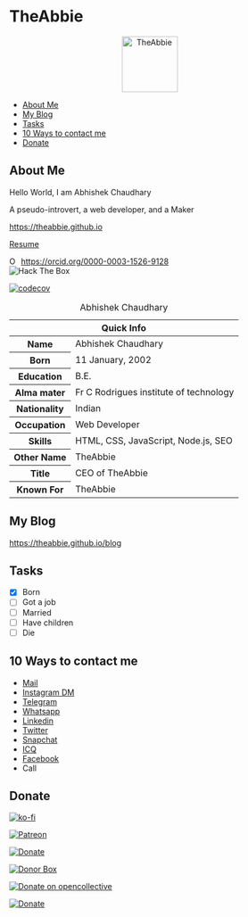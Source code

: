 # TheAbbie

<p align='center'><img src="https://theabbie.github.io/files/logo.png" alt="TheAbbie" width="100" height="100"></p>

* [About Me](#About-Me)
* [My Blog](#My-Blog)
* [Tasks](#Tasks)
* [10 Ways to contact me](#10-Ways-to-contact-me)
* [Donate](#Donate)

## About Me

Hello World, I am Abhishek Chaudhary

A pseudo-introvert, a web developer, and a Maker

https://theabbie.github.io

[Resume](https://theabbie.github.io/resume.pdf)

<div itemscope itemtype="https://schema.org/Person"><a itemprop="sameAs" content="https://orcid.org/0000-0003-1526-9128" href="https://orcid.org/0000-0003-1526-9128" target="orcid.widget" rel="me noopener noreferrer" style="vertical-align:top;"><img src="https://orcid.org/sites/default/files/images/orcid_16x16.png" style="width:1em;margin-right:.5em;" alt="ORCID iD icon">https://orcid.org/0000-0003-1526-9128</a></div>

<img src="http://www.hackthebox.eu/badge/image/370240" alt="Hack The Box">

[![codecov](https://codecov.io/gh/theabbie/theabbie.github.io/branch/master/graph/badge.svg)](https://codecov.io/gh/theabbie/theabbie.github.io)

<table>
<caption>Abhishek Chaudhary</caption>
<thead>
<tr>
<th colspan="2">Quick Info</th>
</tr>
</thead>
<tbody>
<tr><th scope='row'>Name</th><td>Abhishek Chaudhary</td></tr>
<tr><th scope='row'>Born</th><td><time datetime="2002-01-11 08:00">11 January, 2002</time></td></tr>
<tr><th scope='row'>Education</th><td>B.E.</td></tr>
<tr><th scope='row'>Alma mater</th><td>Fr C Rodrigues institute of technology</td></tr>
<tr><th scope='row'>Nationality</th><td>Indian</td></tr>
<tr><th scope='row'>Occupation</th><td>Web Developer</td></tr>
<tr><th scope='row'>Skills</th><td>HTML, CSS, JavaScript, Node.js, SEO</td></tr>
<tr><th scope='row'>Other Name</th><td>TheAbbie</td></tr>
<tr><th scope='row'>Title</th><td>CEO of TheAbbie</td></tr>
<tr><th scope='row'>Known For</th><td>TheAbbie</td></tr>
</tbody>
</table>

## My Blog

https://theabbie.github.io/blog

## Tasks

- [x] Born
- [ ] Got a job
- [ ] Married
- [ ] Have children
- [ ] Die

## 10 Ways to contact me

<ul>
<li><a href="mailto:abhishek7gg7@gmail.com" rel="me">Mail</a>
<li><a href="https://www.instagram.com/sasta_abbie/" rel="me">Instagram DM</a>
<li><a href="https://t.me/theabbie" rel="me">Telegram</a>
<li><a href="https://wa.me/918928412138?text=Hi" rel="me">Whatsapp</a>
<li><a href="https://linkedin.com/in/theabbie" rel="me">Linkedin</a>
<li><a href="https://twitter.com/theabbiee" rel="me">Twitter</a>
<li><a href="https://www.snapchat.com/add/abbie_shaikh" rel="me">Snapchat</a>
<li><a href="https://icq.im/theabbie" rel="me">ICQ</a>
<li><a href="https://www.facebook.com/abhishek.vice.versa" rel="me">Facebook</a>
<li>Call</li>
</li>
</ul>

## Donate

[![ko-fi](https://www.ko-fi.com/img/githubbutton_sm.svg)](https://ko-fi.com/K3K31DJFA)

[![Patreon](https://c5.patreon.com/external/logo/become_a_patron_button.png)](https://patreon.com/theabbie)

[![Donate](https://img.shields.io/badge/Donate-PayPal-green.svg)](https://www.paypal.me/theabbie)

[![Donor Box](https://d1iczxrky3cnb2.cloudfront.net/button-medium-blue.png)](https://donorbox.org/theabbie)

[![Donate on opencollective](https://opencollective.com/webpack/donate/button@2x.png?color=blue)](https://opencollective.com/theabbie)

[![Donate](https://button.flattr.com/button-compact-static-100x17.png)](https://flattr.com/@theabbie)
